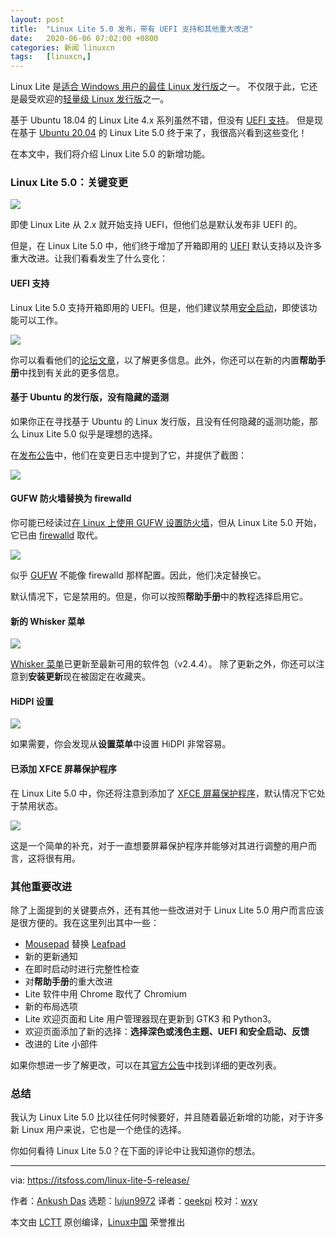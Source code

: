 ```yaml
---
layout: post
title:	"Linux Lite 5.0 发布，带有 UEFI 支持和其他重大改进"
date:	2020-06-06 07:02:00 +0800 
categories:	新闻 linuxcn 
tags:	[linuxcn,]
---
```



Linux Lite 是[适合 Windows 用户的最佳 Linux 发行版](https://itsfoss.com/windows-like-linux-distributions/)之一。 不仅限于此，它还是最受欢迎的[轻量级 Linux 发行版](https://itsfoss.com/lightweight-linux-beginners/)之一。


基于 Ubuntu 18.04 的 Linux Lite 4.x 系列虽然不错，但没有 [UEFI 支持](https://help.ubuntu.com/community/UEFI)。 但是现在基于 [Ubuntu 20.04](https://itsfoss.com/ubuntu-20-04-release-features/) 的 Linux Lite 5.0 终于来了，我很高兴看到这些变化！


在本文中，我们将介绍 Linux Lite 5.0 的新增功能。


### Linux Lite 5.0：关键变更


![](/Asserts/Images/album/202006/06/065508vx37wksyz2y8hys3.jpg)


即使 Linux Lite 从 2.x 就开始支持 UEFI，但他们总是默认发布非 UEFI 的。


但是，在 Linux Lite 5.0 中，他们终于增加了开箱即用的 [UEFI](https://help.ubuntu.com/community/UEFI) 默认支持以及许多重大改进。让我们看看发生了什么变化：


#### UEFI 支持


Linux Lite 5.0 支持开箱即用的 UEFI。但是，他们建议禁用[安全启动](https://en.wikipedia.org/wiki/Hardware_restriction#Secure_boot)，即使该功能可以工作。


![](/Asserts/Images/album/202006/06/065554crzns4wezklfiilf.png)


你可以看看他们的[论坛文章](https://www.linuxliteos.com/forums/uefi-secure-boot/)，以了解更多信息。此外，你还可以在新的内置**帮助手册**中找到有关此的更多信息。


#### 基于 Ubuntu 的发行版，没有隐藏的遥测


如果你正在寻找基于 Ubuntu 的 Linux 发行版，且没有任何隐藏的遥测功能，那么 Linux Lite 5.0 似乎是理想的选择。


在[发布公告](https://www.linuxliteos.com/forums/release-announcements/linux-lite-5-0-final-released/)中，他们在变更日志中提到了它，并提供了截图：


![](/Asserts/Images/album/202006/06/065645xbymuorr23ryveuy.png)


#### GUFW 防火墙替换为 firewalld


你可能已经读过[在 Linux 上使用 GUFW 设置防火墙](https://itsfoss.com/set-up-firewall-gufw/)，但从 Linux Lite 5.0 开始，它已由 [firewalld](https://firewalld.org/) 取代。


![](/Asserts/Images/album/202006/06/065749gsxv3tszjx7zj749.jpg)


似乎 [GUFW](http://gufw.org/) 不能像 firewalld 那样配置。因此，他们决定替换它。


默认情况下，它是禁用的。但是，你可以按照**帮助手册**中的教程选择启用它。


#### 新的 Whisker 菜单


![](/Asserts/Images/album/202006/06/065856wwavizt4k7goj9wv.jpg)


[Whisker 菜单](https://gottcode.org/xfce4-whiskermenu-plugin/)已更新至最新可用的软件包（v2.4.4）。 除了更新之外，你还可以注意到**安装更新**现在被固定在收藏夹。


#### HiDPI 设置


![](/Asserts/Images/album/202006/06/065949ajarb1c0j5ycegqa.png)


如果需要，你会发现从**设置菜单**中设置 HiDPI 非常容易。


#### 已添加 XFCE 屏幕保护程序


在 Linux Lite 5.0 中，你还将注意到添加了 [XFCE 屏幕保护程序](https://docs.xfce.org/apps/screensaver/start)，默认情况下它处于禁用状态。


![](/Asserts/Images/album/202006/06/070055c7wd3w31tpat3pt2.jpg)


这是一个简单的补充，对于一直想要屏幕保护程序并能够对其进行调整的用户而言，这将很有用。


### 其他重要改进


除了上面提到的关键要点外，还有其他一些改进对于 Linux Lite 5.0 用户而言应该是很方便的。我在这里列出其中一些：


* [Mousepad](https://salsa.debian.org/xfce-team/apps/mousepad) 替换 [Leafpad](https://tarot.freeshell.org/leafpad/)
* 新的更新通知
* 在即时启动时进行完整性检查
* 对**帮助手册**的重大改进
* Lite 软件中用 Chrome 取代了 Chromium
* 新的布局选项
* Lite 欢迎页面和 Lite 用户管理器现在更新到 GTK3 和 Python3。
* 欢迎页面添加了新的选择：**选择深色或浅色主题、UEFI 和安全启动、反馈**
* 改进的 Lite 小部件


如果你想进一步了解更改，可以在其[官方公告](https://www.linuxliteos.com/forums/release-announcements/linux-lite-5-0-final-released/)中找到详细的更改列表。


### 总结


我认为 Linux Lite 5.0 比以往任何时候要好，并且随着最近新增的功能，对于许多新 Linux 用户来说，它也是一个绝佳的选择。


你如何看待 Linux Lite 5.0？在下面的评论中让我知道你的想法。




---


via: <https://itsfoss.com/linux-lite-5-release/>


作者：[Ankush Das](https://itsfoss.com/author/ankush/) 选题：[lujun9972](https://github.com/lujun9972) 译者：[geekpi](https://github.com/geekpi) 校对：[wxy](https://github.com/wxy)


本文由 [LCTT](https://github.com/LCTT/TranslateProject) 原创编译，[Linux中国](https://linux.cn/) 荣誉推出
